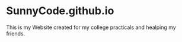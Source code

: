 
# SunnyCode.github.io


This is my Website created for my college practicals and healping my friends.
